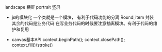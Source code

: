 landscape 横屏 portrait 竖屏

- js的模块化
一个类就是一个模块， 有利于代码功能的分离
Round_item 封装
其余的代码是业务代码
在写业务代码的时候要注意抽离模块。有利于代码的维护和复用

- canvas基本API
context.beginPath();
context.closePath();
context.fill()/stroke()
